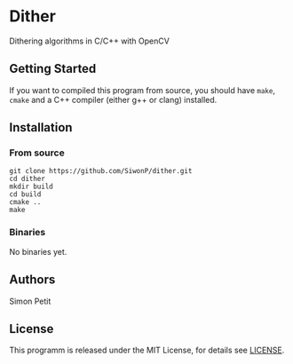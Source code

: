 # Dither

Dithering algorithms in C/C++ with OpenCV

## Getting Started

If you want to compiled this program from source, you should have `make`,
`cmake` and a C++ compiler (either g++ or clang) installed.


## Installation

### From source

```
git clone https://github.com/SiwonP/dither.git
cd dither
mkdir build
cd build
cmake ..
make
```

### Binaries

No binaries yet.

## Authors

Simon Petit

## License

This programm is released under the MIT License, for details see
[LICENSE](https://github.com/SiwonP/blob/master/LICENSE).
